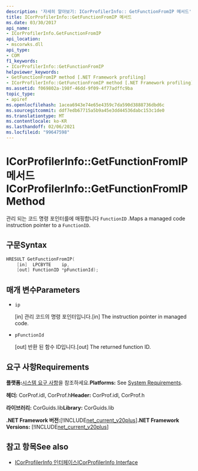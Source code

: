 ```yaml
---
description: '자세히 알아보기: ICorProfilerInfo:: GetFunctionFromIP 메서드'
title: ICorProfilerInfo::GetFunctionFromIP 메서드
ms.date: 03/30/2017
api_name:
- ICorProfilerInfo.GetFunctionFromIP
api_location:
- mscorwks.dll
api_type:
- COM
f1_keywords:
- ICorProfilerInfo::GetFunctionFromIP
helpviewer_keywords:
- GetFunctionFromIP method [.NET Framework profiling]
- ICorProfilerInfo::GetFunctionFromIP method [.NET Framework profiling]
ms.assetid: f069802a-198f-46dd-9f09-4f77adffc9ba
topic_type:
- apiref
ms.openlocfilehash: 1acea6943e74e65e4359c7da590d3888736dbd6c
ms.sourcegitcommit: ddf7edb67715a5b9a45e3dd44536dabc153c1de0
ms.translationtype: MT
ms.contentlocale: ko-KR
ms.lasthandoff: 02/06/2021
ms.locfileid: "99647598"
---
```

# <a name="icorprofilerinfogetfunctionfromip-method"></a><span data-ttu-id="068b5-103">ICorProfilerInfo::GetFunctionFromIP 메서드</span><span class="sxs-lookup"><span data-stu-id="068b5-103">ICorProfilerInfo::GetFunctionFromIP Method</span></span>

<span data-ttu-id="068b5-104">관리 되는 코드 명령 포인터를에 매핑합니다 `FunctionID` .</span><span class="sxs-lookup"><span data-stu-id="068b5-104">Maps a managed code instruction pointer to a `FunctionID`.</span></span>  
  
## <a name="syntax"></a><span data-ttu-id="068b5-105">구문</span><span class="sxs-lookup"><span data-stu-id="068b5-105">Syntax</span></span>  
  
```cpp  
HRESULT GetFunctionFromIP(  
    [in]  LPCBYTE    ip,  
    [out] FunctionID *pFunctionId);  
```  
  
## <a name="parameters"></a><span data-ttu-id="068b5-106">매개 변수</span><span class="sxs-lookup"><span data-stu-id="068b5-106">Parameters</span></span>

- `ip`

  <span data-ttu-id="068b5-107">\[in] 관리 코드의 명령 포인터입니다.</span><span class="sxs-lookup"><span data-stu-id="068b5-107">\[in] The instruction pointer in managed code.</span></span>

- `pFunctionId`

  <span data-ttu-id="068b5-108">\[out] 반환 된 함수 ID입니다.</span><span class="sxs-lookup"><span data-stu-id="068b5-108">\[out] The returned function ID.</span></span>

## <a name="requirements"></a><span data-ttu-id="068b5-109">요구 사항</span><span class="sxs-lookup"><span data-stu-id="068b5-109">Requirements</span></span>  

 <span data-ttu-id="068b5-110">**플랫폼:**[시스템 요구 사항](../../get-started/system-requirements.md)을 참조하세요.</span><span class="sxs-lookup"><span data-stu-id="068b5-110">**Platforms:** See [System Requirements](../../get-started/system-requirements.md).</span></span>  
  
 <span data-ttu-id="068b5-111">**헤더:** CorProf.idl, CorProf.h</span><span class="sxs-lookup"><span data-stu-id="068b5-111">**Header:** CorProf.idl, CorProf.h</span></span>  
  
 <span data-ttu-id="068b5-112">**라이브러리:** CorGuids.lib</span><span class="sxs-lookup"><span data-stu-id="068b5-112">**Library:** CorGuids.lib</span></span>  
  
 <span data-ttu-id="068b5-113">**.NET Framework 버전:**[!INCLUDE[net_current_v20plus](../../../../includes/net-current-v20plus-md.md)]</span><span class="sxs-lookup"><span data-stu-id="068b5-113">**.NET Framework Versions:** [!INCLUDE[net_current_v20plus](../../../../includes/net-current-v20plus-md.md)]</span></span>  
  
## <a name="see-also"></a><span data-ttu-id="068b5-114">참고 항목</span><span class="sxs-lookup"><span data-stu-id="068b5-114">See also</span></span>

- [<span data-ttu-id="068b5-115">ICorProfilerInfo 인터페이스</span><span class="sxs-lookup"><span data-stu-id="068b5-115">ICorProfilerInfo Interface</span></span>](icorprofilerinfo-interface.md)
